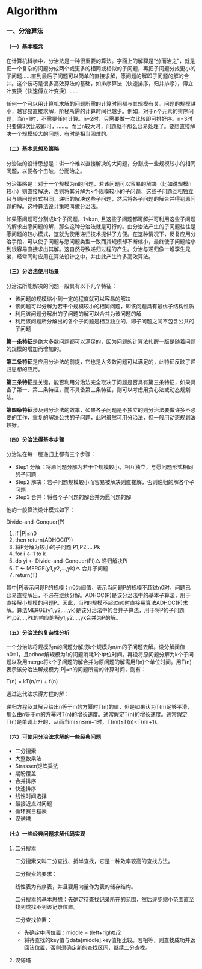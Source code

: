 # Algorithm

### 一、分治算法

#### （一）基本概念

​	在计算机科学中，分治法是一种很重要的算法。字面上的解释是“分而治之”，就是把一个复杂的问题分成两个或更多的相同或相似的子问题，再把子问题分成更小的子问题……直到最后子问题可以简单的直接求解，愿问题的解即子问题的解的合并。这个技巧是很多高效算法的基础，如排序算法（快速排序，归并排序），傅立叶变换（快速傅立叶变换）……

​	任何一个可以用计算机求解的问题所需的计算时间都与其规模有关。问题的规模越小，越容易直接求解，阶梯所需的计算时间也越少。例如，对于n个元素的排序问题，当n=1时，不需要任何计算。n=2时，只需要做一次比较即可排好序。n=3时只要做3次比较即可，……。而当n较大时，问题就不那么容易处理了。要想直接解决一个规模较大的问题，有时是相当困难的。

#### （二）基本思想及策略

​	分治法的设计思想是：讲一个难以直接解决的大问题，分割成一些规模较小的相同问题，以便各个击破，分而治之。

​	分治策略是：对于一个规模为n的问题，若该问题可以容易的解决（比如说规模n较小）则直接解决，否则将其分解为k个规模较小的子问题，这些子问题互相独立且与原问题形式相同，递归的解决这些子问题，然后将各子问题的解合并得到原问题的解。这种算法设计策略叫做分治法。

如果愿问题可分割成k个子问题，1<k≤n, 且这些子问题都可解并可利用这些子问题的解求出愿问题的解，那么这种分治法就是可行的。由分治法产生的子问题往往是愿问题的较小模式，这就为使用递归技术提供了方便。在这种情况下，反复应用分治手段，可以使子问题与愿问题类型一致而其规模却不断缩小，最终使子问题缩小到很容易直接求出其解。这自然导致递归过程的产生。分治与递归像一堆孪生兄弟，经常同时应用在算法设计之中，并由此产生许多高效算法。

#### （三）分治法使用场景

分治法所能解决的问题一般具有以下几个特征：

+ 该问题的规模缩小到一定的程度就可以容易的解决
+ 该问题可以分解为若干个规模较小的相同问题，即该问题具有最优子结构性质
+ 利用该问题分解出的子问题的解可以合并为该问题的解
+ 利用该问题所分解出的各个子问题是相互独立的，即子问题之间不包含公共的子问题

**第一条特征**是绝大多数问题都可以满足的，因为问题的计算法扎醒一版是随着问题的规模的增加而增加的。

**第二条特征**是应用分治法的前提，它也是大多数问题可以满足的，此特征反映了递归思想的应用。

**第三条特征**是关键，能否利用分治法完全取决于问题是否具有第三条特征，如果具备了第一、第二条特征，而不具备第三条特征，则可以考虑用贪心法或动态规划法。

**第四条特征**涉及到分治法的效率，如果各子问题是不独立的则分治法要做许多不必要的工作，重复的解决公共的子问题，此时虽然可用分治法，但一般用动态规划法较好。

#### （四）分治法得基本步骤

分治法在每一层递归上都有三个步骤：

+ Step1 分解：将原问题分解为若干个规模较小，相互独立，与愿问题形式相同的子问题
+ Step2 解决：若子问题规模较小而容易被解决则直接解，否则递归的解各个子问题
+ Step3 合并：将各个子问题的解合并为愿问题的解

他的一般算法设计模式如下：

Divide-and-Conquer(P)

1. if |P|≤n0
2. then return(ADHOC(P))
3. 将P分解为较小的子问题 P1,P2,...,Pk
4. for i <- 1 to k
5. do yi <- Divide-and-Conquer(Pi)△ 递归解决Pi
6. T <- MERGE(y1,y2,...,yk)△ 合并子问题
7. return(T)

其中|P|表示问题P的规模；n0为阀值，表示当问题P的规模不超过n0时，问题已容易直接解出，不必在继续分解。ADHOC(P)是该分治法中的基本子算法，用于直接解小规模的问题P。因此，当P的规模不超过n0时直接用算法ADHOC(P)求解。算法MERGE(y1,y2,...,yk)是该分治法中的合并子算法，用于将P的子问题P1,p2,…,Pk的响应的解y1,y2,...,yk合并为P的解。

#### （五）分治法的复杂性分析

​	一个分治法将规模为n的问题分解成k个规模为n/m的子问题去解。设分解阀值n0=1，且adhoc解规模为1的问题消耗1个单位时间。再设将原问题分解为k个子问题以及用merge将k个子问题的解合并为原问题的解需用f(n)个单位时间。用T(n)表示该分治法解规模为|P|=n的问题所需的计算时间，则有：

T(n) = kT(n/m) + f(n)

通过迭代法求得方程的解：

递归方程及其解只给出n等于m的方幂时T(n)的值，但是如果认为T(n)足够平滑，那么由n等于m的方幂时T(n)的增长速度。通常假定T(n)的增长速度。通常假定T(n)是单调上升的，从而当mi≤n≤mi+1时，T(mi)≤T(n)<T(mi+1)。

#### （六）可使用分治法求解的一些经典问题

+ 二分搜索
+ 大整数乘法
+ Strassen矩阵乘法
+ 期盼覆盖
+ 合并排序
+ 快速排序
+ 线性时间选择
+ 最接近点对问题
+ 循环赛日程表
+ 汉诺塔

#### （七）一些经典问题求解代码实现

1. 二分搜索

   二分搜索又叫二分查找、折半查找，它是一种效率较高的查找方法。

   二分搜索的要求：

   线性表为有序表，并且要用向量作为表的储存结构。

   二分搜索的基本思想：先确定待查找记录所在的范围，然后逐步缩小范围直至找到或找不到该记录位置。

   二分查找位置：

   + 先确定中间位置：middle = (left+right)/2
   + 将待查找的key值与data[middle].key值相比较。若相等，则查找成功并返回该位置，否则须确定新的查找区间，继续二分查找。

2. 汉诺塔